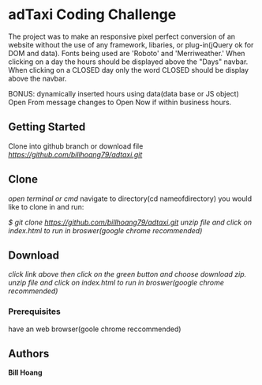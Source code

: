 # adTaxi Coding Challenge

The project was to make an responsive pixel perfect conversion of an website without the use of any framework, libaries, or plug-in(jQuery ok for DOM and data).
Fonts being used are 'Roboto' and 'Merriweather.' When clicking on a day the hours should be displayed above the "Days" navbar. When clicking on a CLOSED day only the word CLOSED should be display above the navbar.

BONUS: dynamically inserted hours using data(data base or JS object)
Open From message changes to Open Now if within business hours.

## Getting Started

Clone into github branch or download file
*https://github.com/billhoang79/adtaxi.git*

## Clone 
*open terminal or cmd*
navigate to directory(cd nameofdirectory) you would like to clone in and run:

*$ git clone https://github.com/billhoang79/adtaxi.git*
*unzip file and click on index.html to run in broswer(google chrome recommended)*

## Download
*click link above then click on the green button and choose download zip.*
*unzip file and click on index.html to run in broswer(google chrome recommended)*

### Prerequisites
have an web browser(goole chrome reccommended)

## Authors

**Bill Hoang**
